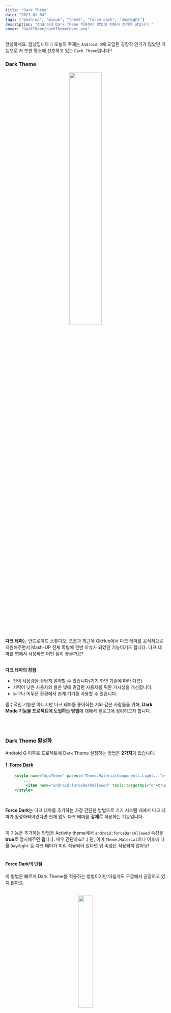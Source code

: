 ```yaml
---
title: "Dark Theme"
date: "2021-01-04"
tags: ["mash-up", "minuk", "theme", "force dark", "dayNight"] 
description: "Android Dark Theme 적용하는 방법에 대해서 정리한 글입니다."
cover: "DarkTheme/darkThemeCover.png"
---
```




안녕하세요. 점냥입니다 :) 
오늘의 주제는 `Android Q`에 도입된 굉장히 인기가 많았던 기능으로 저 또한 평소에 선호하고 있는 `Dark Theme`입니다!!

### Dark Theme

<p align="center">
<img src="DarkTheme/darkTheme.jpeg" width="45%">
</p>

**다크 테마**는 안드로이드 스튜디오, 크롬과 최근에 GitHub에서 다크 테마를 공식적으로 지원해주면서 Mash-UP 전체 톡방에 한번 이슈가 되었던 기능이기도 합니다. 다크 테마를 앱에서 사용하면 어떤 점이 좋을까요?<br></br>

**다크 테마의 장점**
- 전력 사용량을 상당히 절약할 수 있습니다(기기 화면 기술에 따라 다름).
- 시력이 낮은 사용자와 밝은 빛에 민감한 사용자를 위한 가시성을 개선합니다.
- 누구나 어두운 환경에서 쉽게 기기를 사용할 수 있습니다.

필수적인 기능은 아니지만 다크 테마를 좋아하는 저와 같은 사람들을 위해, **Dark Mode 기능을 프로젝트에 도입하는 방법**에 대해서 블로그에 정리하고자 합니다. 

<br></br>

### Dark Theme 활성화

Android Q 이후로 프로젝트에 Dark Theme 설정하는 방법은 **2가지**가 있습니다.
<br>

#### 1. **[Force Dark](https://github.com/jaeryo2357/SaveAccount/tree/feature/darktheme_forcedark)**


```xml
    <style name="AppTheme" parent="Theme.MaterialComponents.Light...">
		...
         <item name="android:forceDarkAllowed" tools:targetApi="q">true</item>
    </style>
```

<br>

**Force Dark**는 다크 테마를 추가하는 가장 간단한 방법으로 기기 시스템 내에서 다크 테마가 활성화되어있다면 현재 앱도 다크 테마를 **강제로** 적용하는 기능입니다.<br></br>

이 기능은 추가하는 방법은 Activity theme에서 `android:forceDarkAllowed` 속성을 **true**로 명시해주면 됩니다. 매우 간단하죠? :)
단, 이미 `Theme.Material`이나 이후에 나올 `DayNight` 등 다크 테마가 미리 적용되어 있다면 위 속성은 적용되지 않아요!<br></br>

#### Force Dark의 단점

이 방법은 빠르게 Dark Theme를 적용하는 방법이지만 아쉽게도 구글에서 권장하고 있지 않아요.<br></br>


<p align="center">
<img src="DarkTheme/forceDark.png" width="30%">
  <br>
  카테고리 텍스트 색상이 검정으로 잘못 계산되었네요..
</p>

그 이유 중 하나로 Force Dark는 실제로 뷰를 랜더링할 때, 어떤 색상을 반전해야 하는 데 분석하고 자동으로 알맞은 다크 테마를 적용시키는 원리로 다소 어색한 다크 테마가 적용될 때도 있고 디자이너가 요구한 디자인과 다를 수도 있기 때문이에요.

```kotlin

View.setForceDarkAllowed(false)
```
```xml
<View
 ...
 android:forceDarkAllowed="false"/>
```

위 코드 처럼 특정 뷰에 대해 다크 테마를 강제로 적용시키는 설정을 비활성화 할수는 있지만, 다른 뷰는 모두 다크 테마인데 특정 뷰만 밝은 테마인 것은 오히려 디자인적으로 이상해지기도 합니다.<br></br>

또 다른 이유로 Force Dark는 Android Q에서 새로 지원해주는 기능이기 때문에 **Android Q 이전 버전 기기에는 다크 테마가 적용이 안되는 큰 아쉬움**이 있습니다.<br></br>

### 2. [DayNight](https://github.com/jaeryo2357/SaveAccount/tree/feature/darktheme_custom)

```xml
<style name="AppTheme" parent="Theme.AppCompat.DayNight">
or
<style name="AppTheme" parent="Theme.MaterialComponents.DayNight">
```

**DayNight**는 Activity Theme에서 적용시키는 AppCompat의 기능 중 하나로 `values-night` 리소스를 활성화시키고, `AppCompat.DayNight` 모드 값에 따라서 동적으로 테마를 전환 합니다.<br></br>

**AppCompat.DayNight 모드**
- `MODE_NIGHT_NO` - Light 테마
- `MODE_NIGHT_YES` - Dark 테마
- `MODE_NIGHT_AUTO_BATTERY` - 배터리 절전 모드일 때, Dark 테마로 전환
- `MODE_NIGHT_FOLLOW_SYSTEM` - 시스템 테마 설정 값에 따름


**DayNight**는 Light 테마일때는 `values` 폴더에 , Dark 테마일 경우 `values-night` 폴더에 접근하여 테마에 맞는 뷰를 그리게 되고, `values-night` 리소스가 없어도 자동적으로 분석하여 r그려줍니다. <br></br>

#### DayNight과 Force Dark의 차이점

>Force Dark도 뷰를 분석하여 다크 테마를 적용해주고, DayNight도 동일하다고 설명했는 데 그럼 동일한 방법아닌가요?

DayNight는 values 리소스 파일의 속성에 영향이 있습니다.

```xml
     <TextView
        ...
        android:textColor="@android:color/black"
    	.../>
```

기본 TextView 텍스트 컬러는 검정색이 아니기 때문에 위 처럼 텍스트 컬러를 명시적으로 선언할 경우가 있는데, 이는 다크 모드에서도 검정 텍스트로 표시되어 안좋은 디자인이 됩니다. 

```xml
     <TextView
        ...
        android:textColor="?android:attr/textColorPrimary"
    	.../>
```

이를 해결하기 위해 [Color Theming System](https://material.io/develop/android/theming/color)에서 제공해주는 색상을 사용할 수 있습니다.
`?android:attr/textColorPrimary` 속성은 `Color Theming System`에 지정된 컬로로 Light 테마에서는 검정색을 Dark 테마에서는 흰색을 표현한다고 합니다. <br></br>


<p align="center">
<img src="DarkTheme/nightValue.jpeg" width="60%">
</p>

물론, Color Theming에서 지원해주는 컬러 속성도 색상이 고정이기 때문에 별도로 다크 테마에 적용되는 리소스인 `values-night`에서 컬러를 지정하여 개발할 수도 있습니다.<br></br>


#### 인앱에서 동적으로 테마 변경

DayNight는 `AppCompat.DayNight` 모드 값에 의해 동적으로 테마를 변경할 수 있다는 장점이 있듯이 구글에서도 다음과 같이 3가지 방법으로 앱 내에서 테마를 설정할 수 있도록 권장하고 있습니다.<br></br>

**Android Q 이상**
- Light 테마 
- Dark 테마
- **시스템 기본값**(권장 기본 옵션)

**Android P 이하**
- Light 테마
- Dark 테마
- **절전 모드에서 설정**(권장 기본 옵션)

<p align="center">
<img src="DarkTheme/chooseTheme.png" width="30%">
</p>

<br></br>

**AppCompat.DayNight 값 설정**

```kotlin
object ThemeHelper {
    public const val LIGHT_MODE = "light"
    public const val DARK_MODE = "dark"
    public const val DEFAULT_MODE = "default"

    fun applyTheme(@NonNull themePref: String) {
        when (themePref) {
            LIGHT_MODE -> {
                AppCompatDelegate.setDefaultNightMode(AppCompatDelegate.MODE_NIGHT_NO)
            }

            DARK_MODE -> {
                AppCompatDelegate.setDefaultNightMode(AppCompatDelegate.MODE_NIGHT_YES);
            }

            else -> {
                if (Build.VERSION.SDK_INT >= Build.VERSION_CODES.Q) {
                    AppCompatDelegate.setDefaultNightMode(AppCompatDelegate.MODE_NIGHT_FOLLOW_SYSTEM);
                } else {
                    AppCompatDelegate.setDefaultNightMode(AppCompatDelegate.MODE_NIGHT_AUTO_BATTERY);
                }
            }
        }
    }
}
```


[Google Dark Theme Sample](https://github.com/android/user-interface-samples/blob/main/DarkTheme/Application/src/main/java/com/example/android/darktheme/ThemeHelper.java) 코드를 참고하여 kotlin으로 변경한 `ThemeHelper` 입니다. **Default 모드**일 때, 구글 권장 사항에 따라서 버전별로 분기해주는 부분을 보실 수 있습니다.

<br></br>

**AppCompat.DayNight 지속성**

```kotlin
@HiltAndroidApp
class AccountApplication : Application() {
    override fun onCreate() {
        super.onCreate()
        val sharedPreferences = PreferenceManager.getDefaultSharedPreferences(this)
        val themePref = sharedPreferences.getString("themePref", ThemeHelper.DEFAULT_MODE)

        applyTheme(themePref ?: ThemeHelper.DEFAULT_MODE)
    }
}
```

AppCompat.DayNight로 설정한 테마는 아쉽게도 **지속성이 없습니다.** 따라서 앱 프로세스가 생성될 때마다 테마를 설정해야 합니다.
또 사용자가 설정한 테마를 저장하기 위해 `PreferenceManager`를 사용해 테마값을 관리합니다 :)<br></br>

**참고**
- [Google I/O 19 Dark Theme](https://youtu.be/OCHEjeLC_UY)
- [Android Dark Theme Docs](https://developer.android.com/guide/topics/ui/look-and-feel/darktheme)
- [Material Dark](https://material.io/develop/android/theming/dark)
